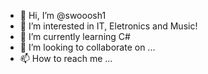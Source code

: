 - 👋 Hi, I’m @swooosh1
- 👀 I’m interested in IT, Eletronics and Music!
- 🌱 I’m currently learning C#
- 💞️ I’m looking to collaborate on ...
- 📫 How to reach me ...

<!---
swooosh1/swooosh1 is a ✨ special ✨ repository because its `README.md` (this file) appears on your GitHub profile.
You can click the Preview link to take a look at your changes.
--->
